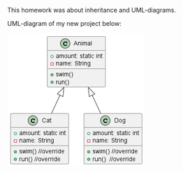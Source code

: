 This homework was about inheritance and UML-diagrams.

UML-diagram of my new project below:

![img.png](img.png)
